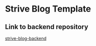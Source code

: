 # Strive Blog Template

## Link to backend repository

[strive-blog-backend](https://github.com/JTapioT/strive-blog-backend)

